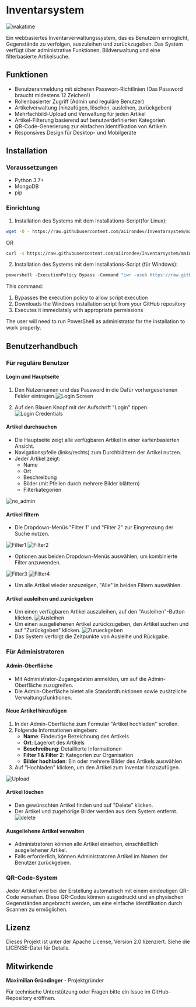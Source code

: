 # Inventarsystem

[![wakatime](https://wakatime.com/badge/user/30b8509f-5e17-4d16-b6b8-3ca0f3f936d3/project/8a380b7f-389f-4a7e-8877-0fe9e1a4c243.svg)](https://wakatime.com/badge/user/30b8509f-5e17-4d16-b6b8-3ca0f3f936d3/project/8a380b7f-389f-4a7e-8877-0fe9e1a4c243)

Ein webbasiertes Inventarverwaltungssystem, das es Benutzern ermöglicht, Gegenstände zu verfolgen, auszuleihen und zurückzugeben. Das System verfügt über administrative Funktionen, Bildverwaltung und eine filterbasierte Artikelsuche.

## Funktionen

- Benutzeranmeldung mit sicheren Passwort-Richtlinien (Das Password braucht midestens 12 Zeichen!)
- Rollenbasierter Zugriff (Admin und reguläre Benutzer)
- Artikelverwaltung (hinzufügen, löschen, ausleihen, zurückgeben)
- Mehrfachbild-Upload und Verwaltung für jeden Artikel
- Artikel-Filterung basierend auf benutzerdefinierten Kategorien
- QR-Code-Generierung zur einfachen Identifikation von Artikeln
- Responsives Design für Desktop- und Mobilgeräte

## Installation

### Voraussetzungen

- Python 3.7+
- MongoDB
- pip

### Einrichtung

1. Installation des Systems mit dem Installations-Script(for Linux):

```bash
wget -O - https://raw.githubusercontent.com/aiirondev/Inventarsystem/main/Installation-Linux.sh | sudo bash
```

OR

```bash
curl -s https://raw.githubusercontent.com/aiirondev/Inventarsystem/main/Installation-Linux.sh | sudo bash
```

2. Installation des Systems mit dem Installations-Script (für Windows):

```powershell
powershell -ExecutionPolicy Bypass -Command "iwr -useb https://raw.githubusercontent.com/aiirondev/Inventarsystem/main/Installation-Windows.cmd | iex"
```

This command:
1. Bypasses the execution policy to allow script execution
2. Downloads the Windows installation script from your GitHub repository
3. Executes it immediately with appropriate permissions

The user will need to run PowerShell as administrator for the installation to work properly.

## Benutzerhandbuch

### Für reguläre Benutzer

#### Login und Hauptseite

1. Den Nutzernamen und das Password in die Dafür vorhergesehenen Felder eintragen.![Login Screen](Images/Login.png)

2. Auf den Blauen Knopf mit der Aufschrift "Login" tippen.![Login Credentials](Images/Login_cred.png)

#### Artikel durchsuchen

- Die Hauptseite zeigt alle verfügbaren Artikel in einer kartenbasierten Ansicht.
- Navigationspfeile (links/rechts) zum Durchblättern der Artikel nutzen.
- Jeder Artikel zeigt:
  - Name
  - Ort
  - Beschreibung
  - Bilder (mit Pfeilen durch mehrere Bilder blättern)
  - Filterkategorien

![no_admin](Images/no_admin.png)

#### Artikel filtern

- Die Dropdown-Menüs "Filter 1" und "Filter 2" zur Eingrenzung der Suche nutzen.

![Filter1](Images/Filter1.png) ![Filter2](Images/Filter2.png)

- Optionen aus beiden Dropdown-Menüs auswählen, um kombinierte Filter anzuwenden.

![Filter3](Images/Filter3.png) ![Filter4](Images/Filter4.png)

- Um alle Artikel wieder anzuzeigen, "Alle" in beiden Filtern auswählen.

#### Artikel ausleihen und zurückgeben

- Um einen verfügbaren Artikel auszuleihen, auf den "Ausleihen"-Button klicken.
![Ausleihen](Images/Ausleihen.png)
- Um einen ausgeliehenen Artikel zurückzugeben, den Artikel suchen und auf "Zurückgeben" klicken.
![Zurueckgeben](Images/Zurueckgeben.png)
- Das System verfolgt die Zeitpunkte von Ausleihe und Rückgabe.

### Für Administratoren

#### Admin-Oberfläche

- Mit Administrator-Zugangsdaten anmelden, um auf die Admin-Oberfläche zuzugreifen.
- Die Admin-Oberfläche bietet alle Standardfunktionen sowie zusätzliche Verwaltungsfunktionen.

#### Neue Artikel hinzufügen

1. In der Admin-Oberfläche zum Formular "Artikel hochladen" scrollen.
2. Folgende Informationen eingeben:
   - **Name**: Eindeutige Bezeichnung des Artikels
   - **Ort**: Lagerort des Artikels
   - **Beschreibung**: Detaillierte Informationen
   - **Filter 1 & Filter 2**: Kategorien zur Organisation
   - **Bilder hochladen**: Ein oder mehrere Bilder des Artikels auswählen
3. Auf "Hochladen" klicken, um den Artikel zum Inventar hinzuzufügen.

![Upload](Images/Upload.png)

#### Artikel löschen

- Den gewünschten Artikel finden und auf "Delete" klicken.
- Der Artikel und zugehörige Bilder werden aus dem System entfernt.
![delete](Images/delete.png)

#### Ausgeliehene Artikel verwalten

- Administratoren können alle Artikel einsehen, einschließlich ausgeliehener Artikel.
- Falls erforderlich, können Administratoren Artikel im Namen der Benutzer zurückgeben.

### QR-Code-System

Jeder Artikel wird bei der Erstellung automatisch mit einem eindeutigen QR-Code versehen. Diese QR-Codes können ausgedruckt und an physischen Gegenständen angebracht werden, um eine einfache Identifikation durch Scannen zu ermöglichen.

## Lizenz

Dieses Projekt ist unter der Apache License, Version 2.0 lizenziert. Siehe die LICENSE-Datei für Details.

## Mitwirkende

**Maximilian Gründinger** - Projektgründer

Für technische Unterstützung oder Fragen bitte ein Issue im GitHub-Repository eröffnen.
